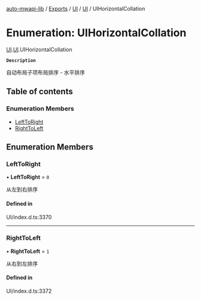 [auto-mwapi-lib](../README.md) / [Exports](../modules.md) / [UI](../modules/UI.md) / [UI](../modules/UI.UI.md) / UIHorizontalCollation

# Enumeration: UIHorizontalCollation

[UI](../modules/UI.md).[UI](../modules/UI.UI.md).UIHorizontalCollation

**`Description`**

自动布局子项布局排序 - 水平排序

## Table of contents

### Enumeration Members

- [LeftToRight](UI.UI.UIHorizontalCollation.md#lefttoright)
- [RightToLeft](UI.UI.UIHorizontalCollation.md#righttoleft)

## Enumeration Members

### LeftToRight

• **LeftToRight** = ``0``

从左到右排序

#### Defined in

UI/index.d.ts:3370

___

### RightToLeft

• **RightToLeft** = ``1``

从右到左排序

#### Defined in

UI/index.d.ts:3372
